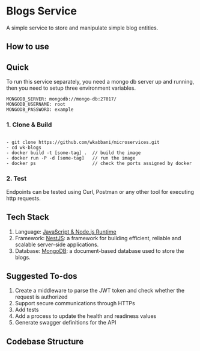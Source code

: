 # Blogs Service

A simple service to store and manipulate simple blog entities.

## How to use

## Quick

To run this service separately, you need a mongo db server up and running, then you need to setup three environment variables.

```
MONGODB_SERVER: mongodb://mongo-db:27017/
MONGODB_USERNAME: root
MONGODB_PASSWORD: example
```

### 1. Clone & Build

```

- git clone https://github.com/wkabbani/microservices.git
- cd wk-blogs
- docker build -t [some-tag] .  // build the image
- docker run -P -d [some-tag]   // run the image
- docker ps                     // check the ports assigned by docker

```

### 2. Test

Endpoints can be tested using Curl, Postman or any other tool for executing http requests.

## Tech Stack

1. Language: [JavaScript & Node.js Runtime](https://nodejs.org/en/)
2. Framework: [NestJS](https://nestjs.com/): a framework for building efficient, reliable and scalable server-side applications.
3. Database: [MongoDB](https://www.mongodb.com/): a document-based database used to store the blogs.

## Suggested To-dos

1. Create a middleware to parse the JWT token and check whether the request is authorized
2. Support secure communications through HTTPs
3. Add tests
4. Add a process to update the health and readiness values
5. Generate swagger definitions for the API

## Codebase Structure

```

```
